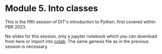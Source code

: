 # Module 5. Into classes

This is the fifth session of DIT's introduction to Python, first covered within PBR 2023.

No slides for this session, only a jupyter notebook which you can download from here or import into 
[colab](https://colab.research.google.com). The same genesis file as in the previous session is necessary.

